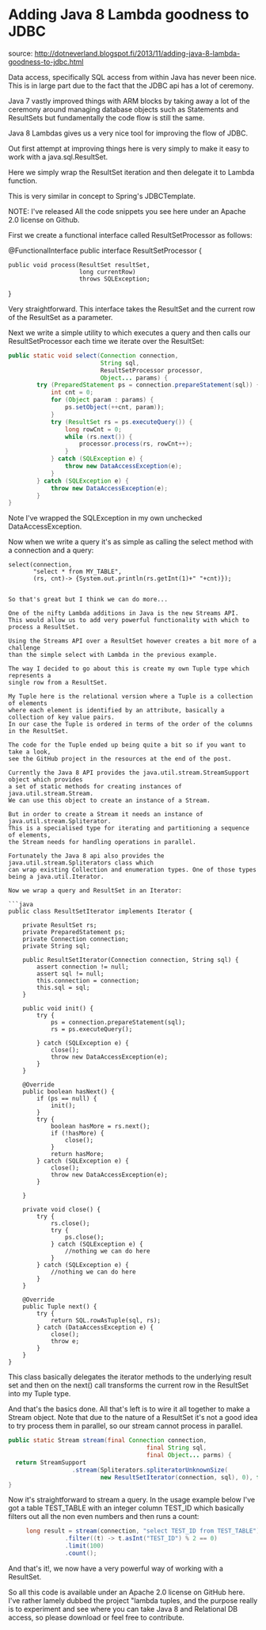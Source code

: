 # Adding Java 8 Lambda goodness to JDBC #

source: http://dotneverland.blogspot.fi/2013/11/adding-java-8-lambda-goodness-to-jdbc.html

Data access, specifically SQL access from within Java has never been nice. 
This is in large part due to the fact that the JDBC api has a lot of ceremony.

Java 7 vastly improved things with ARM blocks by taking away a lot of the ceremony around managing 
database objects such as Statements and ResultSets but fundamentally the code flow is still the same.

Java 8 Lambdas gives us a very nice tool for improving the flow of JDBC.

Out first attempt at improving things here is very simply to make it easy to work with a java.sql.ResultSet.

Here we simply wrap the ResultSet iteration and then delegate it to Lambda function.

This is very similar in concept to Spring's JDBCTemplate.

NOTE: I've released All the code snippets you see here under an Apache 2.0 license on Github.

First we create a functional interface called ResultSetProcessor as follows:

@FunctionalInterface
public interface ResultSetProcessor {

    public void process(ResultSet resultSet, 
                        long currentRow) 
                        throws SQLException;

}

Very straightforward. This interface takes the ResultSet and the current row of the ResultSet  as a parameter.

Next we write a simple utility to which executes a query and then calls our ResultSetProcessor 
each time we iterate over the ResultSet:

```java
public static void select(Connection connection, 
                          String sql, 
                          ResultSetProcessor processor, 
                          Object... params) {
        try (PreparedStatement ps = connection.prepareStatement(sql)) {
            int cnt = 0;
            for (Object param : params) {
                ps.setObject(++cnt, param));
            }
            try (ResultSet rs = ps.executeQuery()) {
                long rowCnt = 0;
                while (rs.next()) {
                    processor.process(rs, rowCnt++);
                }
            } catch (SQLException e) {
                throw new DataAccessException(e);
            }
        } catch (SQLException e) {
            throw new DataAccessException(e);
        }
}
```

Note I've wrapped the SQLException in my own unchecked DataAccessException.

Now when we write a query it's as simple as calling the select method with a connection and a query:

```javq
select(connection, 
       "select * from MY_TABLE",
       (rs, cnt)-> {System.out.println(rs.getInt(1)+" "+cnt)});


So that's great but I think we can do more...

One of the nifty Lambda additions in Java is the new Streams API. 
This would allow us to add very powerful functionality with which to process a ResultSet.

Using the Streams API over a ResultSet however creates a bit more of a challenge 
than the simple select with Lambda in the previous example.

The way I decided to go about this is create my own Tuple type which represents a 
single row from a ResultSet.

My Tuple here is the relational version where a Tuple is a collection of elements 
where each element is identified by an attribute, basically a collection of key value pairs. 
In our case the Tuple is ordered in terms of the order of the columns in the ResultSet.

The code for the Tuple ended up being quite a bit so if you want to take a look, 
see the GitHub project in the resources at the end of the post.

Currently the Java 8 API provides the java.util.stream.StreamSupport object which provides 
a set of static methods for creating instances of java.util.stream.Stream. 
We can use this object to create an instance of a Stream.

But in order to create a Stream it needs an instance of java.util.stream.Spliterator. 
This is a specialised type for iterating and partitioning a sequence of elements, 
the Stream needs for handling operations in parallel.

Fortunately the Java 8 api also provides the java.util.stream.Spliterators class which 
can wrap existing Collection and enumeration types. One of those types being a java.util.Iterator.

Now we wrap a query and ResultSet in an Iterator:

```java
public class ResultSetIterator implements Iterator {

    private ResultSet rs;
    private PreparedStatement ps;
    private Connection connection;
    private String sql;

    public ResultSetIterator(Connection connection, String sql) {
        assert connection != null;
        assert sql != null;
        this.connection = connection;
        this.sql = sql;
    }

    public void init() {
        try {
            ps = connection.prepareStatement(sql);
            rs = ps.executeQuery();

        } catch (SQLException e) {
            close();
            throw new DataAccessException(e);
        }
    }

    @Override
    public boolean hasNext() {
        if (ps == null) {
            init();
        }
        try {
            boolean hasMore = rs.next();
            if (!hasMore) {
                close();
            }
            return hasMore;
        } catch (SQLException e) {
            close();
            throw new DataAccessException(e);
        }

    }

    private void close() {
        try {
            rs.close();
            try {
                ps.close();
            } catch (SQLException e) {
                //nothing we can do here
            }
        } catch (SQLException e) {
            //nothing we can do here
        }
    }

    @Override
    public Tuple next() {
        try {
            return SQL.rowAsTuple(sql, rs);
        } catch (DataAccessException e) {
            close();
            throw e;
        }
    }
}
```

This class basically delegates the iterator methods to the underlying result set and 
then on the next() call transforms the current row in the ResultSet into my Tuple type.

And that's the basics done. All that's left is to wire it all together to make a Stream object. 
Note that due to the nature of a ResultSet it's not a good idea to try process them in parallel, 
so our stream cannot process in parallel.

```java
public static Stream stream(final Connection connection, 
                                       final String sql, 
                                       final Object... parms) {
  return StreamSupport
                  .stream(Spliterators.spliteratorUnknownSize(
                          new ResultSetIterator(connection, sql), 0), false);
}
```

Now it's straightforward to stream a query. In the usage example below I've got 
a table TEST_TABLE with an integer column TEST_ID which basically filters out all 
the non even numbers and then runs a count:

```java
     long result = stream(connection, "select TEST_ID from TEST_TABLE")
                .filter((t) -> t.asInt("TEST_ID") % 2 == 0)
                .limit(100)
                .count();
```                
    
And that's it!, we now have a very powerful way of working with a ResultSet.

So all this code is available under an Apache 2.0 license on GitHub here. 
I've rather lamely dubbed the project "lambda tuples, and the purpose really is to experiment 
and see where you can take Java 8 and Relational DB access, 
so please download or feel free to contribute.
